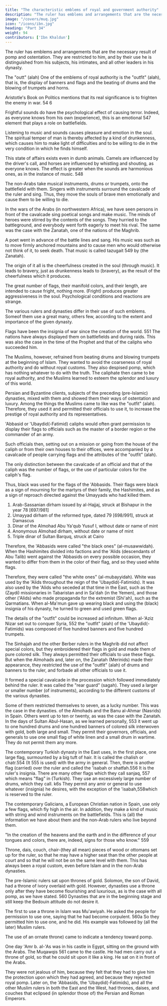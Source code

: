 ```yaml
---
title: "The characteristic emblems of royal and government authority"
description: "The ruler has emblems and arrangements that are the necessary result of pomp and ostentation"
image: "/covers/muq.jpg"
icon: "/icons/ibn.jpg"
heading: "Part 34"
weight: 94
contributors: ['Ibn Khaldun']
---
```




The ruler has emblems and arrangements that are the necessary result of pomp and ostentation. They are restricted to him, and by their use he is distinguished from his subjects, his intimates, and all other leaders in his dynasty.

<!-- We shall mention the best-known emblems as well as (our) knowledge permits. "And He knows more than any scholar." 545  -->

The "outt" (alah) One of the emblems of royal authority is the "outfit" (alah), that is, the
display of banners and flags and the beating of drums and the blowing of trumpets
and horns. 

Aristotle's Book on Politics mentions that its real significance is to frighten the enemy in war. 54 6 

Frightful sounds do have the psychological effect of causing terror. Indeed, as everyone knows from his own (experience), this is an emotional 547 element that plays a role on battlefields. 

Listening to music and sounds causes pleasure and emotion in the soul. The spiritual temper of man is thereby affected by a kind of drunkenness, which causes him to make light of difficulties and to be willing to die in the very condition in which he finds himself. 

This state of affairs exists even in dumb animals. Camels are influenced by the driver's call, and horses are influenced by whistling and shouting, as everyone knows. The effect is greater when the sounds are harmonious ones, as in the instance of music. 548 

The non-Arabs take musical instruments, drums or trumpets, onto the battlefield with them. Singers with instruments surround the cavalcade of the ruler and sing. Thus, they move the souls of brave men emotionally and cause them to be willing to die.

In the wars of the Arabs (in northwestern Africa), we have seen persons in front of the cavalcade sing poetical songs and make music. The minds of heroes were stirred by the contents of the songs. They hurried to the battleground, and everybody went forth eagerly to meet his rival. The same was the case with the Zanatah, one of the nations of the Maghrib. 

A poet went in advance of the battle lines and sang. His music was such as to move firmly anchored mountains and to cause men who would otherwise not think of it, to seek death. That music is called tazugait 549 by (the Zanatah).

The origin of it all is the cheerfulness created in the soul (through music). It leads to bravery, just as drunkenness leads to (bravery), as the result of the cheerfulness which it produces.

The great number of flags, their manifold colors, and their length, are intended to cause fright, nothing more. (Fright) produces greater aggressiveness in the soul. Psychological conditions and reactions are strange. 

The various rulers and dynasties differ in their use of such emblems. Someof them use a great many, others few, according to the extent and importance of the given dynasty.

Flags have been the insignia of war since the creation of the world. 551 The nations have always displayed them on battlefields and during raids. This was also the case in the time of the Prophet and that of the caliphs who succeeded him. 

The Muslims, however, refrained from beating drums and blowing trumpets at the beginning of Islam. They wanted to avoid the coarseness of royal authority and do without royal customs. They also despised pomp, which has nothing whatever to do with the truth. The caliphate then came to be royal authority, and the Muslims learned to esteem the splendor and luxury of this world. 

Persian and Byzantine clients, subjects of the preceding (pre-Islamic) dynasties, mixed with
them and showed them their ways of ostentation and luxury. Among the things the
Muslims came to like was the "outfit" (alah). Therefore, they used it and permitted
their officials to use it, to increase the prestige of royal authority and its
representatives. 

'Abbasid or 'Ubaydid(-Fatimid) caliphs would often grant permission to display their flags to officials such as the master of a border region or the commander of an army. 

Such officials then, setting out on a mission or going from the house of the caliph or from their own houses to their offices, were accompanied by a cavalcade of people carrying flags and the attributes of the "outfit" (alah). 

The only distinction between the cavalcade of an official and that of the caliph was the number of flags, or the use of particular colors for the caliph's flag. 

Thus, black was used for the flags of the 'Abbasids. Their flags were black as a sign of mourning for the martyrs of their family, the Hashimites, and as a sign of reproach directed against the Umayyads who had killed them. 

<!-- I. Muslim Coins -->

1. Arab-Sassanian dirham issued by al-Hajjaj, struck at Bishapur in the year 78
[697/981]
2. Umayyad dirham of the reformed type, dated 79 [698/991], struck at Damascus
3. Dinar of the Almohad Abu Ya'qub Yusuf I, without date or name of mint
4. Anonymous Almohad dirham, without date or name of mint
5. Triple dinar of Sultan Barquq, struck at Cairo



Therefore, the 'Abbasids were called "the black ones" (al-musawwidah). When the Hashimites divided into factions and the 'Alids (descendants of Abu Talib) went against the 'Abbasids on every possible occasion, they wanted to differ from them in the color of their flag, and so they used white flags. 

Therefore, they were called "the white ones" (al-mubayyidah). White was used by the 'Alids throughout the reign of the 'Ubaydid(-Fatimids). It was also used by the 'Alids who seceded at that time in the East, such as the (Zaydi) missionaries in Tabaristan and in Sa'dah (in the Yemen), and those other ('Alids) who made propaganda for the extremist (Shi'ah), such as the Qarmatians. When al-Ma'mun gave up wearing black and using the (black) insignia of his dynasty, he turned to green and used green flags.

The details of the "outfit" could be increased ad infinitum. When al-'Aziz Nizar set out to conquer Syria, 552 the "outfit" (alah) of the 'Ubaydid(-Fatimids) was composed of five hundred banners and five hundred trumpets. 

The Sinhajah and the other Berber rulers in the Maghrib did not affect special colors, but they embroidered their flags in gold and made them of pure colored silk. They always permitted their officials to use these flags. But when the Almohads and, later on, the Zanatah (Merinids) made their appearance, they restricted the use of the "outfit" (alah) of drums and banners to the ruler, and forbade all other officials to use it. 

It formed a special cavalcade in the procession which followed immediately behind the ruler. It was called the "rear guard" (sagah). They used a larger or smaller number (of instruments), according to the different customs of the various dynasties.

Some of them restricted themselves to seven, as a lucky number. This was the case in the dynasties. of the Almohads and the Banu al-Ahmar (Nasrids) in Spain. Others went up to ten or twenty, as was the case with the Zanatah. In the days of Sultan Abul-Hasan, as we learned personally, 553 it went up to one hundred drums and one hundred banners of colored silk interwoven with gold, both large and small. They permit their governors, officials, and generals to use one small flag of white linen
and a small drum in wartime. They do not permit them any more.

The contemporary Turkish dynasty in the East uses, in the first place, one large flag, surmounted by a big tuft of hair. It is called the chalish or chatr.554 (It 555 is used) with the army in general. Then, there is another flag (carried) over the
ruler and called the 'isabah or shatfah.556 It is the ruler's insignia. There are many
other flags which they call sanjaq, 557 which means "flag" in (Turkish). They use an
excessively large number of drums, which they call. k6s They permit any amir or
general to use whatever (insignia) he desires, with the exception of the 'isabah,558which is reserved to the ruler.

The contemporary Galicians, a European Christian nation in Spain, use only a few flags, which fly high in the air. In addition, they make a kind of music with string and wind instruments on the battlefields. This is (all) the information we have about them and the non-Arab rulers who live beyond them.

"In the creation of the heavens and the earth and in the difference of your tongues and colors, there are, indeed, signs for those who know." 559 

Throne, dais, couch, chair-(they all mean) pieces of wood or ottomans set up for the ruler, so that he may have a higher seat than the other people at court and so that he will not be on the same level with them. This has always been a royal custom, even before Islam and in the non-Arab dynasties. 

The pre-Islamic rulers sat upon thrones of gold. Solomon, the son of David, had a throne of ivory overlaid with gold. However, dynasties use a throne only after they have become flourishing and luxurious, as is the case with all pomp, as we have stated. 560 Dynasties that are in the beginning stage and still keep the Bedouin attitude do not desire it. 

The first to use a throne in Islam was Mu'awiyah. He asked the people for permission to use one, saying that he had become corpulent. 560a So they permitted him to use one, and he did. His example was followed by (all the later) Muslim rulers. 

The use of an ornate throne) came to indicate a tendency toward pomp.

One day 'Amr b. al-'As was in his castle in Egypt, sitting on the ground with the Arabs. The Muqawqis 561 came to the castle. He had men carry out a throne of gold, so that he could sit upon it like a king. He sat on it in front of the Arabs. 

They were not jealous of him, because they felt that they had to give him the protection upon which they had agreed, and because they rejected royal pomp. Later on, the 'Abbasids, the 'Ubaydid(-Fatimids), and all the other Muslim rulers in both the East and the West, had thrones, daises, and couches that eclipsed (in splendor those of) the Persian and Roman Emperors.

